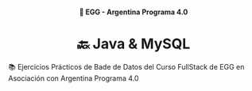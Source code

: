 <h4 align="center">
  🥚 EGG - Argentina Programa 4.0
</h4>

<h1 align="center">
🔙 Java & MySQL
</h1>

📚 Ejercicios Prácticos de Bade de Datos del Curso FullStack de EGG en Asociación con Argentina Programa 4.0
